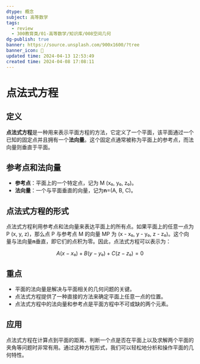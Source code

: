 ```yaml
---
dtype: 概念
subject: 高等数学
tags:
  - review
  - 300教育类/01-高等数学/知识库/008空间几何
dg-publish: true
banner: https://source.unsplash.com/900x1600/?tree
banner_icon: 🧠
updated time: 2024-04-13 12:53:49
created time: 2024-04-08 17:08:11
---
```


# 点法式方程

## 定义
**点法式方程**是一种用来表示平面方程的方法，它定义了一个平面，该平面通过一个已知的固定点并且拥有一个**法向量**。这个固定点通常被称为平面上的参考点，而法向量则垂直于平面。

## 参考点和法向量
- **参考点**：平面上的一个特定点，记为 M (x₀, y₀, z₀)。
- **法向量**：一个与平面垂直的向量，记为**n**=(A, B, C)。

## 点法式方程的形式
点法式方程利用参考点和法向量来表达平面上的所有点。如果平面上的任意一点为 P (x, y, z)，那么点 P 与参考点 M 的向量 MP 为 (x - x₀, y - y₀, z - z₀)。这个向量与法向量**n**垂直，即它们的点积为零。因此，点法式方程可以表示为：

$$ A(x - x₀) + B(y - y₀) + C(z - z₀) = 0 $$

## 重点
- 平面的法向量是解决与平面相关的几何问题的关键。
- 点法式方程提供了一种直接的方法来确定平面上任意一点的位置。
- 点法式方程中的法向量和参考点是平面方程中不可或缺的两个元素。

## 应用
点法式方程在计算点到平面的距离、判断一个点是否在平面上以及求解两个平面的夹角等问题时非常有用。通过这种方程形式，我们可以轻松地分析和操作平面的几何特性。
